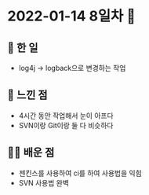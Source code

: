 # 2022-01-14 8일차 📆

## 📃 한 일

- log4j -> logback으로 변경하는 작업 

## 📝 느낀 점

- 4시간 동안 작업해서 눈이 아프다
- SVN이랑 Git이랑 둘 다 비슷하다

## 👨‍💼 배운 점

- 젠킨스를 사용하여 ci를 하여 사용법을 익힘
- SVN 사용법 완벽 